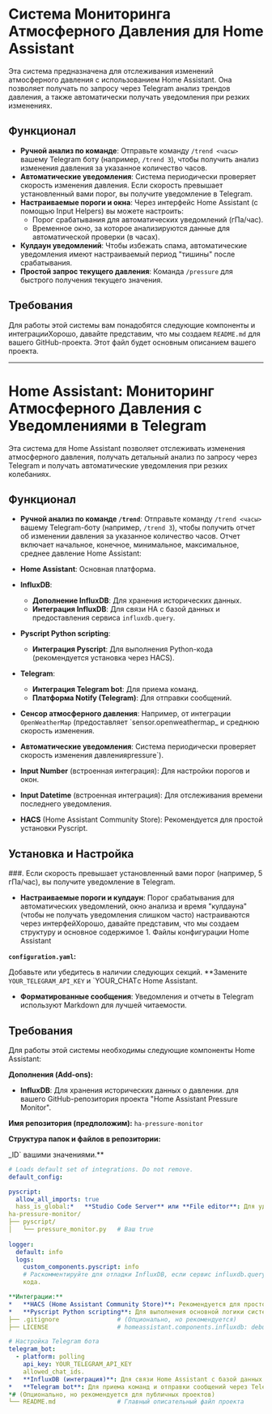 # Система Мониторинга Атмосферного Давления для Home Assistant

Эта система предназначена для отслеживания изменений атмосферного давления с использованием Home Assistant. Она позволяет получать по запросу через Telegram анализ трендов давления, а также автоматически получать уведомления при резких изменениях.

## Функционал

*   **Ручной анализ по команде**: Отправьте команду `/trend <часы>` вашему Telegram боту (например, `/trend 3`), чтобы получить анализ изменения давления за указанное количество часов.
*   **Автоматические уведомления**: Система периодически проверяет скорость изменения давления. Если скорость превышает установленный вами порог, вы получите уведомление в Telegram.
*   **Настраиваемые пороги и окна**: Через интерфейс Home Assistant (с помощью Input Helpers) вы можете настроить:
    *   Порог срабатывания для автоматических уведомлений (гПа/час).
    *   Временное окно, за которое анализируются данные для автоматической проверки (в часах).
*   **Кулдаун уведомлений**: Чтобы избежать спама, автоматические уведомления имеют настраиваемый период "тишины" после срабатывания.
*   **Простой запрос текущего давления**: Команда `/pressure` для быстрого получения текущего значения.

## Требования

Для работы этой системы вам понадобятся следующие компоненты и интеграцииХорошо, давайте представим, что мы создаем `README.md` для вашего GitHub-проекта. Этот файл будет основным описанием вашего проекта.

---

# Home Assistant: Мониторинг Атмосферного Давления с Уведомлениями в Telegram

Эта система для Home Assistant позволяет отслеживать изменения атмосферного давления, получать детальный анализ по запросу через Telegram и получать автоматические уведомления при резких колебаниях.

## Функционал

*   **Ручной анализ по команде `/trend`**: Отправьте команду `/trend <часы>` вашему Telegram-боту (например, `/trend 3`), чтобы получить отчет об изменении давления за указанное количество часов. Отчет включает начальное, конечное, минимальное, максимальное, среднее давление Home Assistant:

*   **Home Assistant**: Основная платформа.
*   **InfluxDB**:
    *   **Дополнение InfluxDB**: Для хранения исторических данных.
    *   **Интеграция InfluxDB**: Для связи HA с базой данных и предоставления сервиса `influxdb.query`.
*   **Pyscript Python scripting**:
    *   **Интеграция Pyscript**: Для выполнения Python-кода (рекомендуется установка через HACS).
*   **Telegram**:
    *   **Интеграция Telegram bot**: Для приема команд.
    *   **Платформа Notify (Telegram)**: Для отправки сообщений.
*   **Сенсор атмосферного давления**: Например, от интеграции `OpenWeatherMap` (предоставляет `sensor.openweathermap_ и среднюю скорость изменения.
*   **Автоматические уведомления**: Система периодически проверяет скорость изменения давленияpressure`).
*   **Input Number** (встроенная интеграция): Для настройки порогов и окон.
*   **Input Datetime** (встроенная интеграция): Для отслеживания времени последнего уведомления.
*   **HACS** (Home Assistant Community Store): Рекомендуется для простой установки Pyscript.

## Установка и Настройка

###. Если скорость превышает установленный вами порог (например, 5 гПа/час), вы получите уведомление в Telegram.
*   **Настраиваемые пороги и кулдаун**: Порог срабатывания для автоматических уведомлений, окно анализа и время "кулдауна" (чтобы не получать уведомления слишком часто) настраиваются через интерфейХорошо, давайте представим, что мы создаем структуру и основное содержимое 1. Файлы конфигурации Home Assistant

**`configuration.yaml`:**

Добавьте или убедитесь в наличии следующих секций. **Замените `YOUR_TELEGRAM_API_KEY` и `YOUR_CHATс Home Assistant.
*   **Форматированные сообщения**: Уведомления и отчеты в Telegram используют Markdown для лучшей читаемости.

## Требования

Для работы этой системы необходимы следующие компоненты Home Assistant:

**Дополнения (Add-ons):**
*   **InfluxDB**: Для хранения исторических данных о давлении.
 для вашего GitHub-репозитория проекта "Home Assistant Pressure Monitor".

**Имя репозитория (предположим):** `ha-pressure-monitor`

**Структура папок и файлов в репозитории:**

_ID` вашими значениями.**

```yaml
# Loads default set of integrations. Do not remove.
default_config:

pyscript:
  allow_all_imports: true
  hass_is_global:*   **Studio Code Server** или **File editor**: Для удобного редактирования конфигурационных файлов и Pyscript-```
ha-pressure-monitor/
├── pyscript/
│   └── pressure_monitor.py   # Ваш true
  
logger:
  default: info
  logs:
    custom_components.pyscript: info
    # Раскомментируйте для отладки InfluxDB, если сервис influxdb.query не работает
    кода.

**Интеграции:**
*   **HACS (Home Assistant Community Store)**: Рекомендуется для простой установки Pyscript.
*   **Pyscript Python scripting**: Для выполнения основной логики системы основной Pyscript файл
├── .gitignore                # (Опционально, но рекомендуется)
├── LICENSE                   # homeassistant.components.influxdb: debug 

# Настройка Telegram бота
telegram_bot:
  - platform: polling
    api_key: YOUR_TELEGRAM_API_KEY 
    allowed_chat_ids.
*   **InfluxDB (интеграция)**: Для связи Home Assistant с базой данных InfluxDB и выполнения запросов.
*   **Telegram bot**: Для приема команд и отправки сообщений через Telegram.
*# (Опционально, но рекомендуется для публичных проектов)
└── README.md                 # Главный описательный файл проекта
